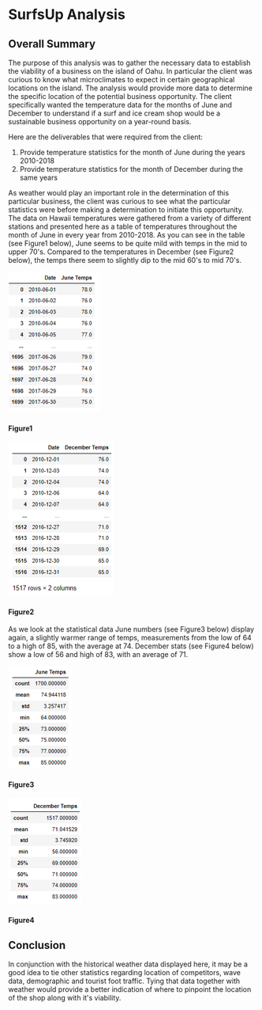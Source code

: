 # SurfsUp Analysis

## Overall Summary
The purpose of this analysis was to gather the necessary data to establish the viability of a business on the island of Oahu.  In particular the client was curious to know what microclimates to expect in certain geographical locations on the island.  The analysis would provide more data to determine the specific location of the potential business opportunity.  The client specifically wanted the temperature data for the months of June and December to understand if a surf and ice cream shop would be a sustainable business opportunity on a year-round basis.

Here are the deliverables that were required from the client:
1. Provide temperature statistics for the month of June during the years 2010-2018
2. Provide temperature statistics for the month of December during the same years

As weather would play an important role in the determination of this particular business, the client was curious to see what the particular statistics were before making a determination to initiate this opportunity.  The data on Hawaii temperatures were gathered from a variety of different stations and presented here as a table of temperatures throughout the month of June in every year from 2010-2018.  As you can see in the table (see Figure1 below), June seems to be quite mild with temps in the mid to upper 70's.  Compared to the temperatures in December (see Figure2 below), the temps there seem to slightly dip to the mid 60's to mid 70's.

![June_temps.PNG](./Resources/June_temps.PNG)
#### Figure1


![Dec_temps.PNG](./Resources/Dec_temps.PNG)
#### Figure2


As we look at the statistical data June numbers (see Figure3 below) display again, a slightly warmer range of temps, measurements from the low of 64 to a high of 85, with the average at 74.  December stats (see Figure4 below) show a low of 56 and high of 83, with an average of 71.  

![June_stats.PNG](./Resources/June_stats.PNG)
#### Figure3


![Dec_stats.PNG](./Resources/Dec_stats.PNG)
#### Figure4


## Conclusion
In conjunction with the historical weather data displayed here, it may be a good idea to tie other statistics regarding location of competitors, wave data, demographic and tourist foot traffic.  Tying that data together with weather would provide a better indication of where to pinpoint the location of the shop along with it's viability.